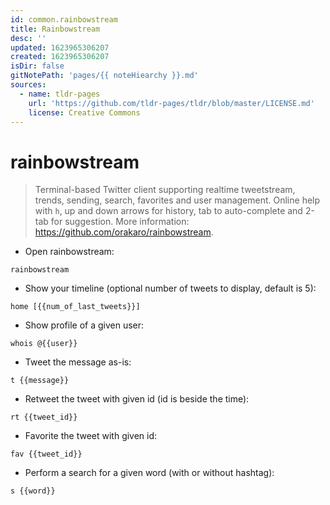 ```yaml
---
id: common.rainbowstream
title: Rainbowstream
desc: ''
updated: 1623965306207
created: 1623965306207
isDir: false
gitNotePath: 'pages/{{ noteHiearchy }}.md'
sources:
  - name: tldr-pages
    url: 'https://github.com/tldr-pages/tldr/blob/master/LICENSE.md'
    license: Creative Commons
---
```

# rainbowstream

> Terminal-based Twitter client supporting realtime tweetstream, trends, sending, search, favorites and user management.
> Online help with `h`, up and down arrows for history, tab to auto-complete and 2-tab for suggestion.
> More information: <https://github.com/orakaro/rainbowstream>.

- Open rainbowstream:

`rainbowstream`

- Show your timeline (optional number of tweets to display, default is 5):

`home [{{num_of_last_tweets}}]`

- Show profile of a given user:

`whois @{{user}}`

- Tweet the message as-is:

`t {{message}}`

- Retweet the tweet with given id (id is beside the time):

`rt {{tweet_id}}`

- Favorite the tweet with given id:

`fav {{tweet_id}}`

- Perform a search for a given word (with or without hashtag):

`s {{word}}`

